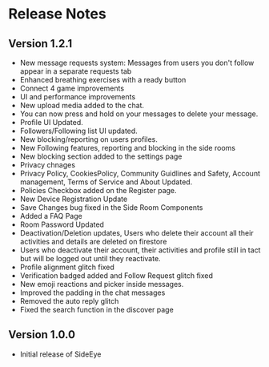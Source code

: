 # Release Notes

## Version 1.2.1
- New message requests system: Messages from users you don't follow appear in a separate requests tab
- Enhanced breathing exercises with a ready button
- Connect 4 game improvements
- UI and performance improvements
- New upload media added to the chat.
- You can now press and hold on your messages to delete your message.
- Profile UI Updated.
- Followers/Following list UI updated.
- New blocking/reporting on users profiles.
- New Following features, reporting and blocking in the side rooms
- New blocking section added to the settings page
- Privacy chnages
- Privacy Policy, CookiesPolicy, Community Guidlines and Safety, Account management, Terms of Service and About Updated.
- Policies Checkbox added on the Register page.
- New Device Registration Update
- Save Changes bug fixed in the Side Room Components
- Added a FAQ Page
- Room Password Updated
- Deactivation/Deletion updates, Users who delete their account all their activities and details are deleted on firestore
- Users who deactivate their account, their activities and profile still in tact but will be logged out until they reactivate.
- Profile alignment glitch fixed
- Verification badged added and Follow Request glitch fixed
- New emoji reactions and picker inside messages.
- Improved the padding in the chat messages 
- Removed the auto reply glitch
- Fixed the search function in the discover page

## Version 1.0.0
- Initial release of SideEye 